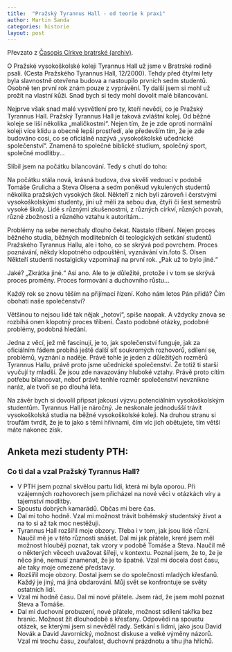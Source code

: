 ```yaml
---
title:  "Pražský Tyrannus Hall - od teorie k praxi"
author: Martin Šanda
categories: historie
layout: post
---
```


Převzato z [Časopis Církve bratrské (archiv)](http://www.i-brana.cz/rodina/cislo.php?0406_pth).

<p class="lead">
O Pražské vysokoškolské koleji Tyrannus Hall už jsme v Bratrské rodině psali. (Cesta Pražského Tyrannus Hall, 12/2000). 
Tehdy před čtyřmi lety byla slavnostně otevřena budova a nastoupilo prvních sedm studentů. Osobně ten první rok znám 
pouze z vyprávění. Ty další jsem si mohl už prožít na vlastní kůži. Snad bych si tedy mohl dovolit malé bilancování. 
</p>

Nejprve však snad malé vysvětlení pro ty, kteří nevědí, co je Pražský Tyrannus Hall. 
Pražský Tyrannus Hall je taková zvláštní kolej. Od běžné koleje se liší několika „maličkostmi“. 
Nejen tím, že je zde oproti normální koleji více klidu a obecně lepší prostředí, ale především tím, 
že je zde budováno cosi, co se oficiálně nazývá „vysokoškolské učednické společenství“. 
Znamená to společné biblické studium, společný sport, společné modlitby...
     
Slíbil jsem na počátku bilancování. Tedy s chutí do toho:
     
Na počátku stála nová, krásná budova, dva skvělí vedoucí v podobě Tomáše Grulicha a Steva Olsena a sedm poněkud 
vykulených studentů několika pražských vysokých škol. Někteří z nich byli zároveň i čerstvými vysokoškolskými studenty, 
jiní už měli za sebou dva, čtyři či šest semestrů vysoké školy. Lidé s různými zkušenostmi, z různých církví, 
různých povah, různé zbožnosti a různého vztahu k autoritám...
     
Problémy na sebe nenechaly dlouho čekat. Nastalo tříbení. Nejen proces běž­ného studia, běžných modlitebních 
či teologických setkání studentů Pražského Tyrannus Hallu, ale i toho, co se skrývá pod povrchem. 
Proces poznávání, někdy klopotného odpouštění, vyznávání vin.foto S. Olsen Někteří studenti nostalgicky 
vzpomínají na první rok. „Pak už to bylo jiné.“

Jaké? „Zkrátka jiné.“ Asi ano. Ale to je důležité, protože i v tom se skrývá proces proměny. 
Proces formování a duchovního růstu...

Každý rok se znovu těším na přijímací řízení. Koho nám letos Pán přidá? Čím obohatí naše společenství?

Většinou to nejsou lidé tak nějak „hotoví“, spíše naopak. A vždycky znova se rozbíhá onen klopotný proces tříbení. 
Často podobné otázky, podobné problémy, podobná hledání.

Jedna z věcí, jež mě fascinují, je to, jak společenství funguje, jak za oficiálním řádem probíhá ještě další síť 
soukromých rozhovorů, sdílení se, problémů, vyznání a naděje. Právě tohle je jeden z důležitých rozměrů Tyrannus 
Hallu, právě proto jsme učednické společenství. Že totiž ti starší vyučují ty mladší. Že jsou zde navazovány hluboké 
vztahy. Právě proto cítím potřebu bilancovat, neboť právě tenhle rozměr společenství nevznikne naráz, ale tvoří se 
po dlouhá léta.

Na závěr bych si dovolil připsat jakousi výzvu potenciálním vysokoškolským studentům. Tyrannus Hall je náročný. 
Je neskonale jednodušší trávit vysokoškolská studia na běžné vysokoškolské koleji. Na druhou stranu si troufám tvrdit, 
že je to jako s těmi hřivnami, čím víc jich obětujete, tím větší máte nakonec zisk.
 
## Anketa mezi studenty PTH: 
 
### Co ti dal a vzal Pražský Tyrannus Hall?

* V PTH jsem poznal skvělou partu lidí, která mi byla oporou. Při vzájemných rozhovorech jsem přicházel na 
nové věci v otázkách víry a tajemství modlitby.
* Spoustu dobrých kamarádů. Občas mi bere čas.
* Dal mi toho hodně. Vzal mi možnost trávit bohémský studentský život a na to si až tak moc nestěžuji.
* Tyrannus Hall rozšířil moje obzory. Třeba i v tom, jak jsou lidé různí. Naučil mě je v této různosti snášet. Dal mi jak přátele, kreré jsem měl možnost hlouběji poznat, tak vzory v podobě Tomáše a Steva. Naučil mě o některých věcech uvažovat šířeji, v kontextu. Poznal jsem, že to, že je něco jiné, nemusí znamenat, že je to špatné. Vzal mi docela dost času, ale taky moje omezené představy.
* Rozšířil moje obzory. Dostal jsem se do společnosti mladých křesťanů. Každý je jiný, má jiná obdarování. Můj svět se konfrontuje se světy ostatních lidí.
* Vzal mi hodně času. Dal mi nové přátele. Jsem rád, že jsem mohl poznat Steva a Tomáše.
* Dal mi duchovní probuzení, nové přá­tele, možnost sdílení takřka bez hranic. Možnost žít dlouhodobě s křesťany. Od­povědi na spoustu otázek, se kterými jsem si nevěděl rady. Setkání s lidmi, jako jsou David Novák a David Javornický, možnost diskuse a velké výměny názorů. Vzal mi trochu času, zoufalost, duchovní prázd­notu a tíhu jha hříchů.
 